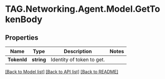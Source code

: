 # TAG.Networking.Agent.Model.GetTokenBody

## Properties

Name | Type | Description | Notes
------------ | ------------- | ------------- | -------------
**TokenId** | **string** | Identity of token to get. | 

[[Back to Model list]](../README.md#documentation-for-models) [[Back to API list]](../README.md#documentation-for-api-endpoints) [[Back to README]](../README.md)

